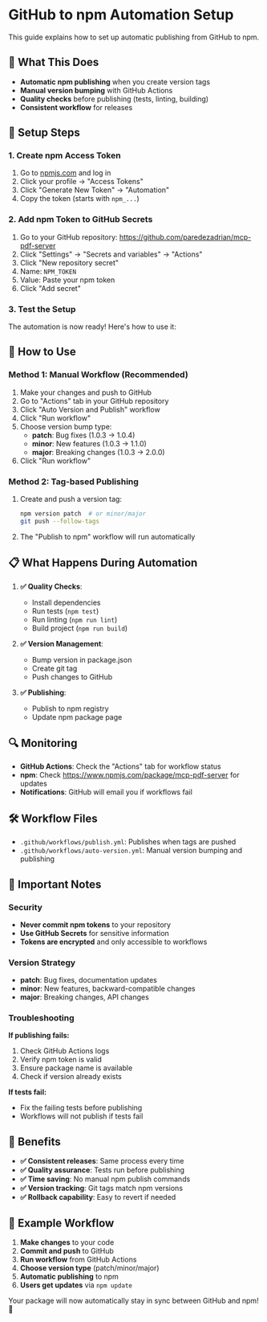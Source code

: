 # GitHub to npm Automation Setup

This guide explains how to set up automatic publishing from GitHub to npm.

## 🎯 What This Does

- **Automatic npm publishing** when you create version tags
- **Manual version bumping** with GitHub Actions
- **Quality checks** before publishing (tests, linting, building)
- **Consistent workflow** for releases

## 🔧 Setup Steps

### 1. Create npm Access Token

1. Go to [npmjs.com](https://www.npmjs.com) and log in
2. Click your profile → "Access Tokens"
3. Click "Generate New Token" → "Automation"
4. Copy the token (starts with `npm_...`)

### 2. Add npm Token to GitHub Secrets

1. Go to your GitHub repository: https://github.com/paredezadrian/mcp-pdf-server
2. Click "Settings" → "Secrets and variables" → "Actions"
3. Click "New repository secret"
4. Name: `NPM_TOKEN`
5. Value: Paste your npm token
6. Click "Add secret"

### 3. Test the Setup

The automation is now ready! Here's how to use it:

## 🚀 How to Use

### Method 1: Manual Workflow (Recommended)

1. Make your changes and push to GitHub
2. Go to "Actions" tab in your GitHub repository
3. Click "Auto Version and Publish" workflow
4. Click "Run workflow"
5. Choose version bump type:
   - **patch**: Bug fixes (1.0.3 → 1.0.4)
   - **minor**: New features (1.0.3 → 1.1.0)
   - **major**: Breaking changes (1.0.3 → 2.0.0)
6. Click "Run workflow"

### Method 2: Tag-based Publishing

1. Create and push a version tag:
   ```bash
   npm version patch  # or minor/major
   git push --follow-tags
   ```
2. The "Publish to npm" workflow will run automatically

## 📋 What Happens During Automation

1. **✅ Quality Checks**:
   - Install dependencies
   - Run tests (`npm test`)
   - Run linting (`npm run lint`)
   - Build project (`npm run build`)

2. **✅ Version Management**:
   - Bump version in package.json
   - Create git tag
   - Push changes to GitHub

3. **✅ Publishing**:
   - Publish to npm registry
   - Update npm package page

## 🔍 Monitoring

- **GitHub Actions**: Check the "Actions" tab for workflow status
- **npm**: Check https://www.npmjs.com/package/mcp-pdf-server for updates
- **Notifications**: GitHub will email you if workflows fail

## 🛠️ Workflow Files

- `.github/workflows/publish.yml`: Publishes when tags are pushed
- `.github/workflows/auto-version.yml`: Manual version bumping and publishing

## 🚨 Important Notes

### Security
- **Never commit npm tokens** to your repository
- **Use GitHub Secrets** for sensitive information
- **Tokens are encrypted** and only accessible to workflows

### Version Strategy
- **patch**: Bug fixes, documentation updates
- **minor**: New features, backward-compatible changes
- **major**: Breaking changes, API changes

### Troubleshooting

**If publishing fails:**
1. Check GitHub Actions logs
2. Verify npm token is valid
3. Ensure package name is available
4. Check if version already exists

**If tests fail:**
- Fix the failing tests before publishing
- Workflows will not publish if tests fail

## 🎉 Benefits

- **✅ Consistent releases**: Same process every time
- **✅ Quality assurance**: Tests run before publishing
- **✅ Time saving**: No manual npm publish commands
- **✅ Version tracking**: Git tags match npm versions
- **✅ Rollback capability**: Easy to revert if needed

## 📝 Example Workflow

1. **Make changes** to your code
2. **Commit and push** to GitHub
3. **Run workflow** from GitHub Actions
4. **Choose version type** (patch/minor/major)
5. **Automatic publishing** to npm
6. **Users get updates** via `npm update`

Your package will now automatically stay in sync between GitHub and npm! 🚀
